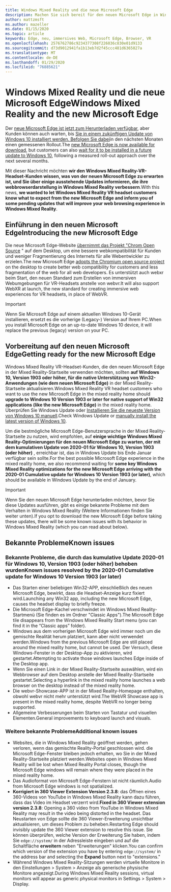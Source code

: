 ```yaml
---
title: Windows Mixed Reality und die neue Microsoft Edge
description: Machen Sie sich bereit für den neuen Microsoft Edge in Windows Mixed Reality. Enthält Änderungen, die erwartet werden sollen, sowie bekannte Probleme.
author: mattzmsft
ms.author: mazeller
ms.date: 01/15/2020
ms.topic: article
keywords: Edge, neu, immersives Web, Microsoft Edge, Browser, VR
ms.openlocfilehash: 2576762786c9234377308f226036c830e01d9133
ms.sourcegitcommit: d73d9012941fa1b13eb7d2f45ccc481d6365827a
ms.translationtype: MT
ms.contentlocale: de-DE
ms.lasthandoff: 01/29/2020
ms.locfileid: "76885621"
---
```

# <a name="windows-mixed-reality-and-the-new-microsoft-edge"></a><span data-ttu-id="f0778-105">Windows Mixed Reality und die neue Microsoft Edge</span><span class="sxs-lookup"><span data-stu-id="f0778-105">Windows Mixed Reality and the new Microsoft Edge</span></span>

<span data-ttu-id="f0778-106">Der [neue Microsoft Edge ist jetzt zum Herunterladen verfügbar](https://blogs.windows.com/windowsexperience/?p=173496), aber Kunden können auch warten, bis [Sie in einem zukünftigen Update von Windows 10 installiert werden. Befolgen Sie dabei](https://blogs.windows.com/msedgedev/2020/01/15/upgrading-new-microsoft-edge-79-chromium/)in den nächsten Monaten einen gemessenen Rollout.</span><span class="sxs-lookup"><span data-stu-id="f0778-106">The [new Microsoft Edge is now available for download](https://blogs.windows.com/windowsexperience/?p=173496), but customers can also [wait for it to be installed in a future update to Windows 10](https://blogs.windows.com/msedgedev/2020/01/15/upgrading-new-microsoft-edge-79-chromium/), following a measured roll-out approach over the next several months.</span></span> 

<span data-ttu-id="f0778-107">Mit dieser Nachricht möchten **wir den Windows Mixed Reality-VR-Headset-Kunden wissen, was von der neuen Microsoft Edge zu erwarten ist, und Sie über einige ausstehende Updates informieren, die ihre webbrowserdarstellung in Windows Mixed Reality verbessern**.</span><span class="sxs-lookup"><span data-stu-id="f0778-107">With this news, **we wanted to let Windows Mixed Reality VR headset customers know what to expect from the new Microsoft Edge and inform you of some pending updates that will improve your web browsing experience in Windows Mixed Reality**.</span></span>

## <a name="introducing-the-new-microsoft-edge"></a><span data-ttu-id="f0778-108">Einführung in den neuen Microsoft Edge</span><span class="sxs-lookup"><span data-stu-id="f0778-108">Introducing the new Microsoft Edge</span></span>

<span data-ttu-id="f0778-109">Die neue Microsoft Edge-Website [übernimmt das Projekt "Chrom Open Source](https://blogs.windows.com/windowsexperience/2018/12/06/microsoft-edge-making-the-web-better-through-more-open-source-collaboration/) " auf dem Desktop, um eine bessere webkompatibilität für Kunden und weniger Fragmentierung des Internets für alle Webentwickler zu erzielen.</span><span class="sxs-lookup"><span data-stu-id="f0778-109">The new Microsoft Edge [adopts the Chromium open source project](https://blogs.windows.com/windowsexperience/2018/12/06/microsoft-edge-making-the-web-better-through-more-open-source-collaboration/) on the desktop to create better web compatibility for customers and less fragmentation of the web for all web developers.</span></span> <span data-ttu-id="f0778-110">Es unterstützt auch webxr beim Start, den neuen Standard zum Erstellen von immersiven Webumgebungen für VR-Headsets anstelle von webvr.</span><span class="sxs-lookup"><span data-stu-id="f0778-110">It will also support WebXR at launch, the new standard for creating immersive web experiences for VR headsets, in place of WebVR.</span></span>

>[!IMPORTANT]
><span data-ttu-id="f0778-111">Wenn Sie Microsoft Edge auf einem aktuellen Windows 10-Gerät installieren, ersetzt es die vorherige (Legacy-) Version auf Ihrem PC.</span><span class="sxs-lookup"><span data-stu-id="f0778-111">When you install Microsoft Edge on an up-to-date Windows 10 device, it will replace the previous (legacy) version on your PC.</span></span>

## <a name="getting-ready-for-the-new-microsoft-edge"></a><span data-ttu-id="f0778-112">Vorbereitung auf den neuen Microsoft Edge</span><span class="sxs-lookup"><span data-stu-id="f0778-112">Getting ready for the new Microsoft Edge</span></span>

<span data-ttu-id="f0778-113">Windows Mixed Reality VR-Headset-Kunden, die den neuen Microsoft Edge in der Mixed Reality-Startseite verwenden möchten, sollten **auf Windows 10, Version 1903 oder höher, für die native Unterstützung von Win32-Anwendungen (wie dem neuen Microsoft Edge)** in der Mixed Reality-Startseite aktualisieren.</span><span class="sxs-lookup"><span data-stu-id="f0778-113">Windows Mixed Reality VR headset customers who want to use the new Microsoft Edge in the mixed reality home should **upgrade to Windows 10 Version 1903 or later for native support of Win32 applications (like the new Microsoft Edge)** in the mixed reality home.</span></span> <span data-ttu-id="f0778-114">Überprüfen Sie Windows Update oder [Installieren Sie die neueste Version von Windows 10 manuell](https://www.microsoft.com/en-us/software-download/windows10).</span><span class="sxs-lookup"><span data-stu-id="f0778-114">Check Windows Update or [manually install the latest version of Windows 10](https://www.microsoft.com/en-us/software-download/windows10).</span></span>

<span data-ttu-id="f0778-115">Um die bestmögliche Microsoft Edge-Benutzersprache in der Mixed Reality-Startseite zu nutzen, wird empfohlen, auf **einige wichtige Windows Mixed Reality-Optimierungen für den neuen Microsoft Edge zu warten, der mit dem kumulativen Update von 2020-01 für Windows 10, Version 1903 (oder höher)** , erreichbar ist, das in Windows Update bis Ende Januar verfügbar sein sollte.</span><span class="sxs-lookup"><span data-stu-id="f0778-115">For the best possible Microsoft Edge experience in the mixed reality home, we also recommend waiting for **some key Windows Mixed Reality optimizations for the new Microsoft Edge arriving with the 2020-01 Cumulative update for Windows 10 Version 1903 (or later)**, which should be available in Windows Update by the end of January.</span></span>

>[!IMPORTANT]
><span data-ttu-id="f0778-116">Wenn Sie den neuen Microsoft Edge herunterladen möchten, bevor Sie diese Updates ausführen, gibt es einige bekannte Probleme mit dem Verhalten in Windows Mixed Reality (Weitere Informationen finden Sie weiter unten).</span><span class="sxs-lookup"><span data-stu-id="f0778-116">If you opt to download the new Microsoft Edge before taking these updates, there will be some known issues with its behavior in Windows Mixed Reality (which you can read about below).</span></span>

## <a name="known-issues"></a><span data-ttu-id="f0778-117">Bekannte Probleme</span><span class="sxs-lookup"><span data-stu-id="f0778-117">Known issues</span></span>

### <a name="known-issues-resolved-by-the-2020-01-cumulative-update-for-windows-10-version-1903-or-later"></a><span data-ttu-id="f0778-118">Bekannte Probleme, die durch das kumulative Update 2020-01 für Windows 10, Version 1903 (oder höher) behoben wurden</span><span class="sxs-lookup"><span data-stu-id="f0778-118">Known issues resolved by the 2020-01 Cumulative update for Windows 10 Version 1903 (or later)</span></span>

- <span data-ttu-id="f0778-119">Das Starten einer beliebigen Win32-APP, einschließlich des neuen Microsoft Edge, bewirkt, dass die Headset-Anzeige kurz fixiert wird.</span><span class="sxs-lookup"><span data-stu-id="f0778-119">Launching any Win32 app, including the new Microsoft Edge, causes the headset display to briefly freeze.</span></span>
- <span data-ttu-id="f0778-120">Die Microsoft Edge-Kachel verschwindet im Windows Mixed Reality-Startmenü (Sie finden es im Ordner "Classic Apps").</span><span class="sxs-lookup"><span data-stu-id="f0778-120">The Microsoft Edge tile disappears from the Windows Mixed Reality Start menu (you can find it in the “Classic apps” folder).</span></span>
- <span data-ttu-id="f0778-121">Windows aus dem vorherigen Microsoft Edge wird immer noch um die gemischte Realität herum platziert, kann aber nicht verwendet werden.</span><span class="sxs-lookup"><span data-stu-id="f0778-121">Windows from the previous Microsoft Edge are still placed around the mixed reality home, but cannot be used.</span></span> <span data-ttu-id="f0778-122">Der Versuch, diese Windows-Fenster in der Desktop-App zu aktivieren, wird gestartet.</span><span class="sxs-lookup"><span data-stu-id="f0778-122">Attempting to activate those windows launches Edge inside of the Desktop app.</span></span>
- <span data-ttu-id="f0778-123">Wenn Sie einen Link in der Mixed Reality-Startseite auswählen, wird ein Webbrowser auf dem Desktop anstelle der Mixed Reality-Startseite gestartet.</span><span class="sxs-lookup"><span data-stu-id="f0778-123">Selecting a hyperlink in the mixed reality home launches a web browser on the desktop instead of the mixed reality home.</span></span>
- <span data-ttu-id="f0778-124">Die webvr-Showcase-APP ist in der Mixed Reality-Homepage enthalten, obwohl webvr nicht mehr unterstützt wird.</span><span class="sxs-lookup"><span data-stu-id="f0778-124">The WebVR Showcase app is present in the mixed reality home, despite WebVR no longer being supported.</span></span>
- <span data-ttu-id="f0778-125">Allgemeine Verbesserungen beim Starten von Tastatur und visuellen Elementen.</span><span class="sxs-lookup"><span data-stu-id="f0778-125">General improvements to keyboard launch and visuals.</span></span>

### <a name="additional-known-issues"></a><span data-ttu-id="f0778-126">Weitere bekannte Probleme</span><span class="sxs-lookup"><span data-stu-id="f0778-126">Additional known issues</span></span>

-   <span data-ttu-id="f0778-127">Websites, die in Windows Mixed Reality geöffnet werden, gehen verloren, wenn das gemischte Reality-Portal geschlossen wird. die Microsoft Edge-Fenster bleiben jedoch erhalten, wo Sie in der Mixed Reality-Startseite platziert werden.</span><span class="sxs-lookup"><span data-stu-id="f0778-127">Websites open in Windows Mixed Reality will be lost when Mixed Reality Portal closes, though the Microsoft Edge windows will remain where they were placed in the mixed reality home.</span></span>
-   <span data-ttu-id="f0778-128">Das Audioformat von Microsoft Edge-Fenstern ist nicht räumlich.</span><span class="sxs-lookup"><span data-stu-id="f0778-128">Audio from Microsoft Edge windows is not spatialized.</span></span>
-   <span data-ttu-id="f0778-129">**Korrigiert in 360 Viewer Extension Version 2.3.8**: das Öffnen eines 360-Videos von YouTube in Windows Mixed Reality kann dazu führen, dass das Video im Headset verzerrt wird.</span><span class="sxs-lookup"><span data-stu-id="f0778-129">**Fixed in 360 Viewer extension version 2.3.8**: Opening a 360 video from YouTube in Windows Mixed Reality may result in the video being distorted in the headset.</span></span> <span data-ttu-id="f0778-130">Das Neustarten von Edge sollte die 360 Viewer-Erweiterung unsichtbar aktualisieren, um dieses Problem zu beheben.</span><span class="sxs-lookup"><span data-stu-id="f0778-130">Restarting Edge should invisibly update the 360 Viewer extension to resolve this issue.</span></span> <span data-ttu-id="f0778-131">Sie können überprüfen, welche Version der Erweiterung Sie haben, indem Sie `edge://system/` in der Adressleiste eingeben und auf die Schaltfläche **erweitern** neben "Erweiterungen" klicken.</span><span class="sxs-lookup"><span data-stu-id="f0778-131">You can confirm which version of the extension you have by entering `edge://system/` in the address bar and selecting the **Expand** button next to "extensions."</span></span>
-   <span data-ttu-id="f0778-132">Während Windows Mixed Reality-Sitzungen werden virtuelle Monitore in den Einstellungen > System > Anzeige als generische physische Monitore angezeigt.</span><span class="sxs-lookup"><span data-stu-id="f0778-132">During Windows Mixed Reality sessions, virtual monitors will appear as generic physical monitors in Settings > System > Display.</span></span>



